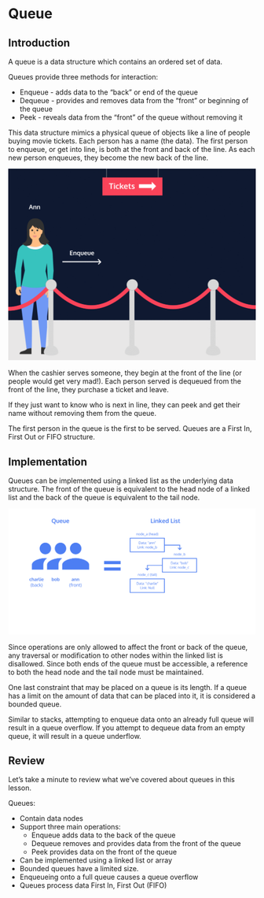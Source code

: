 # Queue
## Introduction
A queue is a data structure which contains an ordered set of data.

Queues provide three methods for interaction:
* Enqueue - adds data to the “back” or end of the queue
* Dequeue - provides and removes data from the “front” or beginning of the queue
* Peek - reveals data from the “front” of the queue without removing it
  
This data structure mimics a physical queue of objects like a line of people buying movie tickets. Each person has a name (the data). The first person to enqueue, or get into line, is both at the front and back of the line. As each new person enqueues, they become the new back of the line.

![](static/imgs/move_line.gif)

When the cashier serves someone, they begin at the front of the line (or people would get very mad!). Each person served is dequeued from the front of the line, they purchase a ticket and leave.

If they just want to know who is next in line, they can peek and get their name without removing them from the queue.

The first person in the queue is the first to be served. Queues are a First In, First Out or FIFO structure.

## Implementation
Queues can be implemented using a linked list as the underlying data structure. The front of the queue is equivalent to the head node of a linked list and the back of the queue is equivalent to the tail node.

![](static/imgs/img.png)

Since operations are only allowed to affect the front or back of the queue, any traversal or modification to other nodes within the linked list is disallowed. Since both ends of the queue must be accessible, a reference to both the head node and the tail node must be maintained.

One last constraint that may be placed on a queue is its length. If a queue has a limit on the amount of data that can be placed into it, it is considered a bounded queue.

Similar to stacks, attempting to enqueue data onto an already full queue will result in a queue overflow. If you attempt to dequeue data from an empty queue, it will result in a queue underflow.
## Review
Let’s take a minute to review what we’ve covered about queues in this lesson.

Queues:
* Contain data nodes
* Support three main operations:
  * Enqueue adds data to the back of the queue
  * Dequeue removes and provides data from the front of the queue
  * Peek provides data on the front of the queue
* Can be implemented using a linked list or array
* Bounded queues have a limited size.
* Enqueueing onto a full queue causes a queue overflow
* Queues process data First In, First Out (FIFO)
